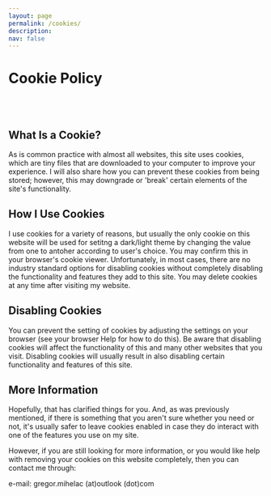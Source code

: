 ```yaml
---
layout: page
permalink: /cookies/
description:
nav: false
---
```


# Cookie Policy 

<br>
<br>



## What Is a Cookie?

As is common practice with almost all websites, this site uses cookies, which are tiny files that are downloaded to your computer to improve your experience. I will also share how you can prevent these cookies from being stored; however, this may downgrade or 'break' certain elements of the site's functionality.

## How I Use Cookies

I use cookies for a variety of reasons, but usually the only cookie on this website will be used for setitng a dark/light theme by changing the value from one to antoher according to user's choice. You may confirm this in your browser's cookie viewer. Unfortunately, in most cases, there are no industry standard options for disabling cookies without completely disabling the functionality and features they add to this site. You may delete cookies at any time after visiting my website.

## Disabling Cookies

You can prevent the setting of cookies by adjusting the settings on your browser (see your browser Help for how to do this). Be aware that disabling cookies will affect the functionality of this and many other websites that you visit. Disabling cookies will usually result in also disabling certain functionality and features of this site. 

## More Information

Hopefully, that has clarified things for you. And, as was previously mentioned, if there is something that you aren't sure whether you need or not, it's usually safer to leave cookies enabled in case they do interact with one of the features you use on my site.

However, if you are still looking for more information, or you would like help with removing your cookies on this website completely, then you can contact me through:

e-mail: gregor.mihelac (at)outlook (dot)com